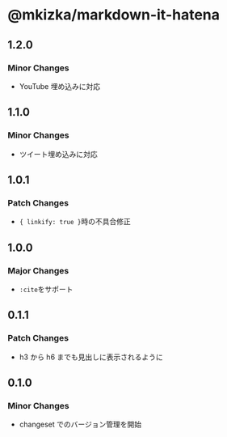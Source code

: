 # @mkizka/markdown-it-hatena

## 1.2.0

### Minor Changes

- YouTube 埋め込みに対応

## 1.1.0

### Minor Changes

- ツイート埋め込みに対応

## 1.0.1

### Patch Changes

- `{ linkify: true }`時の不具合修正

## 1.0.0

### Major Changes

- `:cite`をサポート

## 0.1.1

### Patch Changes

- h3 から h6 までも見出しに表示されるように

## 0.1.0

### Minor Changes

- changeset でのバージョン管理を開始
